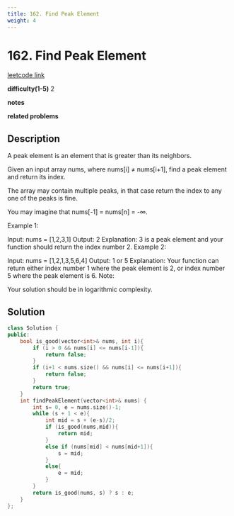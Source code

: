 ```yaml
---
title: 162. Find Peak Element
weight: 4
---
```

# 162. Find Peak Element
[leetcode link](https://leetcode.com/problems/find-peak-element/)

**difficulty(1-5)** 
2

**notes**   

**related problems**


## Description
A peak element is an element that is greater than its neighbors.

Given an input array nums, where nums[i] ≠ nums[i+1], find a peak element and return its index.

The array may contain multiple peaks, in that case return the index to any one of the peaks is fine.

You may imagine that nums[-1] = nums[n] = -∞.

Example 1:

Input: nums = [1,2,3,1]
Output: 2
Explanation: 3 is a peak element and your function should return the index number 2.
Example 2:

Input: nums = [1,2,1,3,5,6,4]
Output: 1 or 5 
Explanation: Your function can return either index number 1 where the peak element is 2, 
             or index number 5 where the peak element is 6.
Note:

Your solution should be in logarithmic complexity.

## Solution

```c++
class Solution {
public:
    bool is_good(vector<int>& nums, int i){
        if (i > 0 && nums[i] <= nums[i-1]){
            return false;
        }
        if (i+1 < nums.size() && nums[i] <= nums[i+1]){
            return false;
        }
        return true;
    }
    int findPeakElement(vector<int>& nums) {
        int s= 0, e = nums.size()-1;
        while (s + 1 < e){
            int mid = s + (e-s)/2;
            if (is_good(nums,mid)){
                return mid;
            }
            else if (nums[mid] < nums[mid+1]){
                s = mid;
            }
            else{
                e = mid;
            }
        }
        return is_good(nums, s) ? s : e;
    }
};
```



